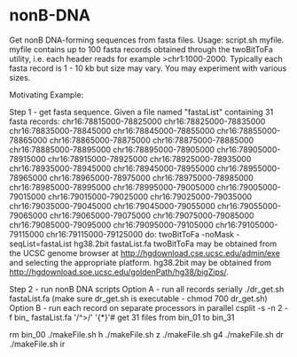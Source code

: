 # nonB-DNA
Get nonB DNA-forming sequences from fasta files. 
Usage: script.sh myfile.
myfile contains up to 100 fasta records obtained through the twoBitToFa utility, i.e. each header reads for example >chr1:1000-2000. Typically each fasta record is 1 - 10 kb but size may vary. You may experiment with various sizes.

Motivating Example:

Step 1 - get fasta sequence.
Given a file named "fastaList" containing 31 fasta records:
chr16:78815000-78825000
chr16:78825000-78835000
chr16:78835000-78845000
chr16:78845000-78855000
chr16:78855000-78865000
chr16:78865000-78875000
chr16:78875000-78885000
chr16:78885000-78895000
chr16:78895000-78905000
chr16:78905000-78915000
chr16:78915000-78925000
chr16:78925000-78935000
chr16:78935000-78945000
chr16:78945000-78955000
chr16:78955000-78965000
chr16:78965000-78975000
chr16:78975000-78985000
chr16:78985000-78995000
chr16:78995000-79005000
chr16:79005000-79015000
chr16:79015000-79025000
chr16:79025000-79035000
chr16:79035000-79045000
chr16:79045000-79055000
chr16:79055000-79065000
chr16:79065000-79075000
chr16:79075000-79085000
chr16:79085000-79095000
chr16:79095000-79105000
chr16:79105000-79115000
chr16:79115000-79125000
do:
twoBitToFa -noMask -seqList=fastaList hg38.2bit fastaList.fa
twoBitToFa may be obtained from the UCSC genome browser at http://hgdownload.cse.ucsc.edu/admin/exe and selecting the appropriate platform. hg38.2bit may be obtained from http://hgdownload.soe.ucsc.edu/goldenPath/hg38/bigZips/.

Step 2 - run nonB DNA scripts
Option A - run all records serially
./dr_get.sh fastaList.fa (make sure dr_get.sh is executable - chmod 700 dr_get.sh)
Option B - run each record on separate processors in parallel
csplit -s -n 2 -f bin_ fastaList.fa '/^>/' '{*}'# get 31 files from bin_01 to bin_31

rm bin_00
./makeFile.sh h
./makeFile.sh z
./makeFile.sh g4
./makeFile.sh dr
./makeFile.sh ir







